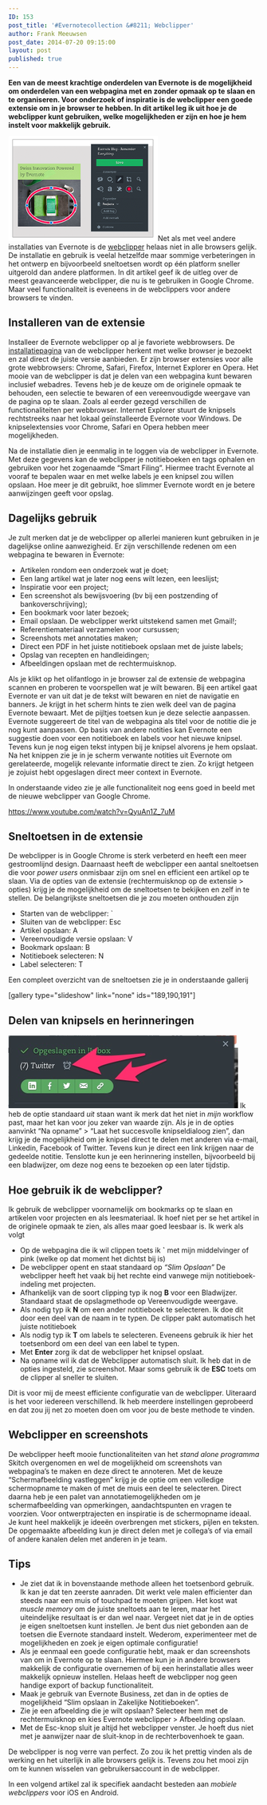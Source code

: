 ```yaml
---
ID: 153
post_title: '#Evernotecollection &#8211; Webclipper'
author: Frank Meeuwsen
post_date: 2014-07-20 09:15:00
layout: post
published: true
---
```

<strong>Een van de meest krachtige onderdelen van Evernote is de mogelijkheid om onderdelen van een webpagina met en zonder opmaak op te slaan en te organiseren. Voor onderzoek of inspiratie is de webclipper een goede extensie om in je browser te hebben. In dit artikel leg ik uit hoe je de webclipper kunt gebruiken, welke mogelijkheden er zijn en hoe je hem instelt voor makkelijk gebruik.</strong>

<!--more-->

<img class="alignleft size-medium wp-image-188" src="/images/2014/07/webclipper_1-300x210.png" alt="webclipper_1" width="300" height="210" />Net als met veel andere installaties van Evernote is de <a title="Evernote webclipper" href="http://evernote.com/webclipper">webclipper</a> helaas niet in alle browsers gelijk. De installatie en gebruik is veelal hetzelfde maar sommige verbeteringen in het ontwerp en bijvoorbeeld sneltoetsen wordt op één platform sneller uitgerold dan andere platformen. In dit artikel geef ik de uitleg over de meest geavanceerde webclipper, die nu is te gebruiken in Google Chrome. Maar veel functionaliteit is eveneens in de webclippers voor andere browsers te vinden.

<h2 id="installerenvandeextensie">Installeren van de extensie</h2>

Installeer de Evernote webclipper op al je favoriete webbrowsers. De <a title="Evernote webclipper" href="http://evernote.com/webclipper">installatiepagina</a> van de webclipper herkent met welke browser je bezoekt en zal direct de juiste versie aanbieden.
Er zijn browser extensies voor alle grote webbrowsers: Chrome, Safari, Firefox, Internet Explorer en Opera. Het mooie van de webclipper is dat je delen van een webpagina kunt bewaren inclusief webadres. Tevens heb je de keuze om de originele opmaak te behouden, een selectie te bewaren of een vereenvoudigde weergave van de pagina op te slaan. Zoals al eerder gezegd verschillen de functionaliteiten per webbrowser. Internet Explorer stuurt de knipsels rechtstreeks naar het lokaal geïnstalleerde Evernote voor Windows. De knipselextensies voor Chrome, Safari en Opera hebben meer mogelijkheden.

Na de installatie dien je eenmalig in te loggen via de webclipper in Evernote. Met deze gegevens kan de webclipper je notitieboeken en tags ophalen en gebruiken voor het zogenaamde “Smart Filing”. Hiermee tracht Evernote al vooraf te bepalen waar en met welke labels je een knipsel zou willen opslaan. Hoe meer je dit gebruikt, hoe slimmer Evernote wordt en je betere aanwijzingen geeft voor opslag.

<h2 id="dagelijksgebruik">Dagelijks gebruik</h2>

Je zult merken dat je de webclipper op allerlei manieren kunt gebruiken in je dagelijkse online aanwezigheid. Er zijn verschillende redenen om een webpagina te bewaren in Evernote:

<ul>
    <li>Artikelen rondom een onderzoek wat je doet;</li>
    <li>Een lang artikel wat je later nog eens wilt lezen, een leeslijst;</li>
    <li>Inspiratie voor een project;</li>
    <li>Een screenshot als bewijsvoering (bv bij een postzending of bankoverschrijving);</li>
    <li>Een bookmark voor later bezoek;</li>
    <li>Email opslaan. De webclipper werkt uitstekend samen met Gmail!;</li>
    <li>Referentiemateriaal verzamelen voor cursussen;</li>
    <li>Screenshots met annotaties maken;</li>
    <li>Direct een PDF in het juiste notitieboek opslaan met de juiste labels;</li>
    <li>Opslag van recepten en handleidingen;</li>
    <li>Afbeeldingen opslaan met de rechtermuisknop.</li>
</ul>

Als je klikt op het olifantlogo in je browser zal de extensie de webpagina scannen en proberen te voorspellen wat je wilt bewaren. Bij een artikel gaat Evernote er van uit dat je de tekst wilt bewaren en niet de navigatie en banners. Je krijgt in het scherm hints te zien welk deel van de pagina Evernote bewaart. Met de pijltjes toetsen kun je deze selectie aanpassen.
Evernote suggereert de titel van de webpagina als titel voor de notitie die je nog kunt aanpassen. Op basis van andere notities kan Evernote een suggestie doen voor een notitieboek en labels voor het nieuwe knipsel. Tevens kun je nog eigen tekst intypen bij je knipsel alvorens je hem opslaat.
Na het knippen zie je in je scherm verwante notities uit Evernote om gerelateerde, mogelijk relevante informatie direct te zien. Zo krijgt hetgeen je zojuist hebt opgeslagen direct meer context in Evernote.

In onderstaande video zie je alle functionaliteit nog eens goed in beeld met de nieuwe webclipper van Google Chrome.

https://www.youtube.com/watch?v=QyuAn1Z_7uM

<h2 id="sneltoetsenindeextensie">Sneltoetsen in de extensie</h2>

De webclipper is in Google Chrome is sterk verbeterd en heeft een meer gestroomlijnd design. Daarnaast heeft de webclipper een aantal sneltoetsen die voor <em>power users</em> onmisbaar zijn om snel en efficient een artikel op te slaan. Via de opties van de extensie (rechtermuisknop op de extensie &gt; opties) krijg je de mogelijkheid om de sneltoetsen te bekijken en zelf in te stellen. De belangrijkste sneltoetsen die je zou moeten onthouden zijn

<ul>
    <li>Starten van de webclipper: `</li>
    <li>Sluiten van de webclipper: Esc</li>
    <li>Artikel opslaan: A</li>
    <li>Vereenvoudigde versie opslaan: V</li>
    <li>Bookmark opslaan: B</li>
    <li>Notitieboek selecteren: N</li>
    <li>Label selecteren: T</li>
</ul>

Een compleet overzicht van de sneltoetsen zie je in onderstaande gallerij

[gallery type="slideshow" link="none" ids="189,190,191"]

<h2 id="delenvanknipselsenherinneringen">Delen van knipsels en herinneringen</h2>

<img class="aligncenter size-full wp-image-192" src="/images/2014/07/webclipper_5.jpg" alt="webclipper_5" width="461" height="146" />
Ik heb de optie standaard <em>uit</em> staan want ik merk dat het niet in <em>mijn</em> workflow past, maar het kan voor jou zeker van waarde zijn. Als je in de opties aanvinkt “Na opname” &gt; “Laat het succesvolle knipseldialoog zien”, dan krijg je de mogelijkheid om je knipsel direct te delen met anderen via e-mail, Linkedin, Facebook of Twitter. Tevens kun je direct een link krijgen naar de gedeelde notitie. Tenslotte kun je een herinnering instellen, bijvoorbeeld bij een bladwijzer, om deze nog eens te bezoeken op een later tijdstip.

<h2 id="hoegebruikikdewebclipper">Hoe gebruik ik de webclipper?</h2>

Ik gebruik de webclipper voornamelijk om bookmarks op te slaan en artikelen voor projecten en als leesmateriaal. Ik hoef niet per se het artikel in de originele opmaak te zien, als alles maar goed leesbaar is. Ik werk als volgt

<ul>
    <li>Op de webpagina die ik wil clippen toets ik <strong>`</strong> met mijn middelvinger of pink (welke op dat moment het dichtst bij is)</li>
    <li>De webclipper opent en staat standaard op <em>“Slim Opslaan”</em> De webclipper heeft het vaak bij het rechte eind vanwege mijn notitieboek-indeling met projecten.</li>
    <li>Afhankelijk van de soort clipping typ ik nog <strong>B</strong> voor een Bladwijzer. Standaard staat de opslagmethode op Vereenvoudigde weergave.</li>
    <li>Als nodig typ ik <strong>N</strong> om een ander notitieboek te selecteren. Ik doe dit door een deel van de naam in te typen. De clipper pakt automatisch het juiste notitieboek</li>
    <li>Als nodig typ ik <strong>T</strong> om labels te selecteren. Eveneens gebruik ik hier het toetsenbord om een deel van een label te typen.</li>
    <li>Met <strong>Enter</strong> zorg ik dat de webclipper het knipsel opslaat.</li>
    <li>Na opname wil ik dat de Webclipper automatisch sluit. Ik heb dat in de opties ingesteld, zie screenshot. Maar soms gebruik ik de <strong>ESC</strong> toets om de clipper al sneller te sluiten.</li>
</ul>

Dit is voor mij de meest efficiente configuratie van de webclipper. Uiteraard is het voor iedereen verschillend. Ik heb meerdere instellingen geprobeerd en dat zou jij net zo moeten doen om voor jou de beste methode te vinden.

<h2 id="webclipperenscreenshots">Webclipper en screenshots</h2>

De webclipper heeft mooie functionaliteiten van het <em>stand alone programma</em> Skitch overgenomen en wel de mogelijkheid om screenshots van webpagina’s te maken en deze direct te annoteren. Met de keuze “Schermafbeelding vastleggen” krijg je de optie om een volledige schermopname te maken of met de muis een deel te selecteren.
Direct daarna heb je een palet van annotatiemogelijkheden om je schermafbeelding van opmerkingen, aandachtspunten en vragen te voorzien. Voor ontwerptrajecten en inspiratie is de schermopname ideaal. Je kunt heel makkelijk je ideeën overbrengen met stickers, pijlen en teksten. De opgemaakte afbeelding kun je direct delen met je collega’s of via email of andere kanalen delen met anderen in je team.

<h2 id="tips">Tips</h2>

<ul>
    <li>Je ziet dat ik in bovenstaande methode alleen het toetsenbord gebruik. Ik kan je dat ten zeerste aanraden. Dit werkt vele malen efficienter dan steeds naar een muis of touchpad te moeten grijpen. Het kost wat <em>muscle memory</em> om de juiste sneltoets aan te leren, maar het uiteindelijke resultaat is er dan wel naar. Vergeet niet dat je in de opties je eigen sneltoetsen kunt instellen. Je bent dus niet gebonden aan de toetsen die Evernote standaard instelt. Wederom, experimenteer met de mogelijkheden en zoek je eigen optimale configuratie!</li>
    <li>Als je eenmaal een goede configuratie hebt, maak er dan screenshots van om in Evernote op te slaan. Hiermee kun je in andere browsers makkelijk de configuratie overnemen of bij een herinstallatie alles weer makkelijk opnieuw instellen. Helaas heeft de webclipper nog geen handige export of backup functionaliteit.</li>
    <li>Maak je gebruik van Evernote Business, zet dan in de opties de mogelijkheid “Slim opslaan in Zakelijke Notitieboeken”.</li>
    <li>Zie je een afbeelding die je wilt opslaan? Selecteer hem met de rechtermuisknop en kies Evernote webclipper &gt; Afbeelding opslaan.</li>
    <li>Met de Esc-knop sluit je altijd het webclipper venster. Je hoeft dus niet met je aanwijzer naar de sluit-knop in de rechterbovenhoek te gaan.</li>
</ul>

De webclipper is nog verre van perfect. Zo zou ik het prettig vinden als de werking en het uiterlijk in alle browsers gelijk is. Tevens zou het mooi zijn om te kunnen wisselen van gebruikersaccount in de webclipper.

In een volgend artikel zal ik specifiek aandacht besteden aan <em>mobiele webclippers</em> voor iOS en Android.
